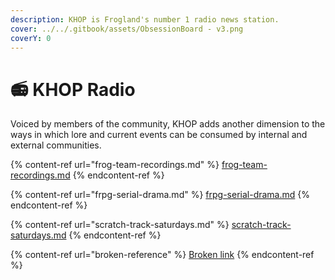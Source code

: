 ```yaml
---
description: KHOP is Frogland's number 1 radio news station.
cover: ../../.gitbook/assets/ObsessionBoard - v3.png
coverY: 0
---
```


# 📻 KHOP Radio

Voiced by members of the community, KHOP adds another dimension to the ways in which lore and current events can be consumed by internal and external communities.

{% content-ref url="frog-team-recordings.md" %}
[frog-team-recordings.md](frog-team-recordings.md)
{% endcontent-ref %}

{% content-ref url="frpg-serial-drama.md" %}
[frpg-serial-drama.md](frpg-serial-drama.md)
{% endcontent-ref %}

{% content-ref url="scratch-track-saturdays.md" %}
[scratch-track-saturdays.md](scratch-track-saturdays.md)
{% endcontent-ref %}

{% content-ref url="broken-reference" %}
[Broken link](broken-reference)
{% endcontent-ref %}
